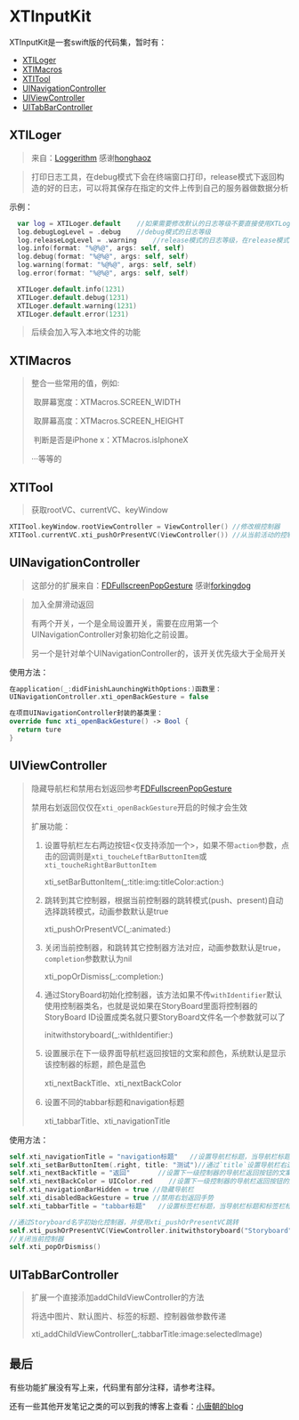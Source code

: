 # XTInputKit

XTInputKit是一套swift版的代码集，暂时有：

- [XTILoger](#xtiloger)
- [XTIMacros](#xtimacros)
- [XTITool](#xtitool)
- [UINavigationController](#uinavigationcontroller)
- [UIViewController](#uiviewcontroller)
- [UITabBarController](#uitabbarcontroller)

## XTILoger

> 来自：[Loggerithm](https://github.com/honghaoz/Loggerithm) 感谢[honghaoz](https://github.com/honghaoz)

> 打印日志工具，在debug模式下会在终端窗口打印，release模式下返回构造的好的日志，可以将其保存在指定的文件上传到自己的服务器做数据分析

示例：

```swift
  var log = XTILoger.default	//如果需要修改默认的日志等级不要直接使用XTLoger.default
  log.debugLogLevel = .debug	//debug模式的日志等级
  log.releaseLogLevel = .warning	//release模式的日志等级，在release模式下只会构造日志不会打印在控制台，可以自己保存到本地
  log.info(format: "%@%@", args: self, self)
  log.debug(format: "%@%@", args: self, self)
  log.warning(format: "%@%@", args: self, self)
  log.error(format: "%@%@", args: self, self)

  XTILoger.default.info(1231)
  XTILoger.default.debug(1231)
  XTILoger.default.warning(1231)
  XTILoger.default.error(1231)
```

>后续会加入写入本地文件的功能

## XTIMacros

> 整合一些常用的值，例如:
>
> ​	取屏幕宽度：XTMacros.SCREEN_WIDTH
>
> ​	取屏幕高度：XTMacros.SCREEN_HEIGHT
>
> ​	判断是否是iPhone x：XTMacros.isIphoneX
>
> ···等等的

## XTITool

> 获取rootVC、currentVC、keyWindow

```swift
XTITool.keyWindow.rootViewController = ViewController()	//修改根控制器
XTITool.currentVC.xti_pushOrPresentVC(ViewController())	//从当前活动的控制器调转到ViewController，如果当前控制器在navigetionVC上那么久push，否则present
```

## UINavigationController

> 这部分的扩展来自：[FDFullscreenPopGesture](https://github.com/forkingdog/FDFullscreenPopGesture) 感谢[forkingdog](https://github.com/forkingdog)

> 加入全屏滑动返回
>
> 有两个开关，一个是全局设置开关，需要在应用第一个UINavigationController对象初始化之前设置。
>
> 另一个是针对单个UINavigationController的，该开关优先级大于全局开关

使用方法：

```swift
在application(_:didFinishLaunchingWithOptions:)函数里： 
UINavigationController.xti_openBackGesture = false

在项目UINavigationController封装的基类里：
override func xti_openBackGesture() -> Bool {
  return ture
}
```
## UIViewController

> 隐藏导航栏和禁用右划返回参考[FDFullscreenPopGesture](https://github.com/forkingdog/FDFullscreenPopGesture)
>
> 禁用右划返回仅仅在`xti_openBackGesture`开启的时候才会生效
>
> 扩展功能：
>
> 1. 设置导航栏左右两边按钮<仅支持添加一个>，如果不带`action`参数，点击的回调则是`xti_toucheLeftBarButtonItem`或`xti_toucheRightBarButtonItem`
>
>    xti_setBarButtonItem(_:title:img:titleColor:action:)
>
> 2. 跳转到其它控制器，根据当前控制器的跳转模式(push、present)自动选择跳转模式，动画参数默认是true
>
>    xti_pushOrPresentVC(_:animated:)
>
> 3. 关闭当前控制器，和跳转其它控制器方法对应，动画参数默认是true，`completion`参数默认为nil
>
>    xti_popOrDismiss(_:completion:)
>
> 4. 通过StoryBoard初始化控制器，该方法如果不传`withIdentifier`默认使用控制器类名，也就是说如果在StoryBoard里面将控制器的StoryBoard ID设置成类名就只要StoryBoard文件名一个参数就可以了
>
>    initwithstoryboard(_:withIdentifier:)
>
> 5. 设置展示在下一级界面导航栏返回按钮的文案和颜色，系统默认是显示该控制器的标题，颜色是蓝色
>
>    xti_nextBackTitle、xti_nextBackColor
>
> 6. 设置不同的tabbar标题和navigation标题
>
>    xti_tabbarTitle、xti_navigationTitle

使用方法：

```swift
self.xti_navigationTitle = "navigation标题"	//设置导航栏标题，当导航栏标题和标签栏标题的不一致时使用
self.xti_setBarButtonItem(.right, title: "测试")//通过`title`设置导航栏右边的按钮,也可以通过图片设置
self.xti_nextBackTitle = "返回"		//设置下一级控制器的导航栏返回按钮的文案
self.xti_nextBackColor = UIColor.red	//设置下一级控制器的导航栏返回按钮的颜色
self.xti_navigationBarHidden = true	//隐藏导航栏
self.xti_disabledBackGesture = true	//禁用右划返回手势
self.xti_tabbarTitle = "tabbar标题"	//设置标签栏标题，当导航栏标题和标签栏标题的不一致时使用

//通过Storyboard名字初始化控制器，并使用xti_pushOrPresentVC跳转
self.xti_pushOrPresentVC(ViewController.initwithstoryboard("Storyboard"))
//关闭当前控制器
self.xti_popOrDismiss()
```
## UITabBarController

> 扩展一个直接添加addChildViewController的方法
>
> 将选中图片、默认图片、标签的标题、控制器做参数传递
>
> xti_addChildViewController(_:tabbarTitle:image:selectedImage)

 

## 最后

有些功能扩展没有写上来，代码里有部分注释，请参考注释。

还有一些其他开发笔记之类的可以到我的博客上查看：[小唐朝的blog](http://blog.07coding.com)

